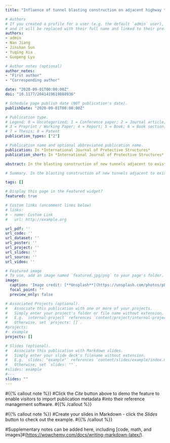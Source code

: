 ```yaml
---
title: "Influence of tunnel blasting construction on adjacent highway tunnel:  A case study in Wuhan, China"

# Authors
# If you created a profile for a user (e.g. the default `admin` user), write the username (folder name) here 
# and it will be replaced with their full name and linked to their profile.
authors:
- admin
- Nan Jiang
- Jinshan Sun
- Yuqing Xia
- Guopeng Lyu

# Author notes (optional)
author_notes:
- "First author"
- "Corresponding author"

date: "2020-09-01T00:00:00Z"
doi: "10.1177/2041419619888936"

# Schedule page publish date (NOT publication's date).
publishDate: "2020-09-01T00:00:00Z"

# Publication type.
# Legend: 0 = Uncategorized; 1 = Conference paper; 2 = Journal article;
# 3 = Preprint / Working Paper; 4 = Report; 5 = Book; 6 = Book section;
# 7 = Thesis; 8 = Patent
publication_types: ["2"]

# Publication name and optional abbreviated publication name.
publication: In *International Journal of Protective Structures*
publication_short: In *International Journal of Protective Structures*

abstract: In the blasting construction of new tunnels adjacent to existing tunnels, it is important to properly evaluate and control the influence of blasting vibration. In this study, the peak particle velocity of the lining structure of the Huanglongshan highway tunnel (i.e. the existing tunnel) in Wuhan, China, which was adjacent to a tunnel under construction by blasting, was monitored and analyzed. The numerical model of the existing tunnel was established by the dynamic finite element software LS-DYNA, and the reliability of the model and parameter selections were verified based on the field monitoring data. The relationship between peak particle velocity and effective tensile stress of the tunnel lining structure was proposed based on the combination of measured peak particle velocity, dynamic stress distribution characteristics, and numerical simulations under different blasting conditions. Based on the maximum tensile stress criterion and considering the dynamic tensile strength increase factor of lining material, the safety threshold of peak particle velocity for existing tunnel lining structure and the maximum charge weight for new tunnel blasting were suggested.

# Summary. In the blasting construction of new tunnels adjacent to existing tunnels, it is important to properly evaluate and control the influence of blasting vibration. In this study, the peak particle velocity of the lining structure of the Huanglongshan highway tunnel (i.e. the existing tunnel) in Wuhan, China, which was adjacent to a tunnel under construction by blasting, was monitored and analyzed. The numerical model of the existing tunnel was established by the dynamic finite element software LS-DYNA, and the reliability of the model and parameter selections were verified based on the field monitoring data. The relationship between peak particle velocity and effective tensile stress of the tunnel lining structure was proposed based on the combination of measured peak particle velocity, dynamic stress distribution characteristics, and numerical simulations under different blasting conditions. Based on the maximum tensile stress criterion and considering the dynamic tensile strength increase factor of lining material, the safety threshold of peak particle velocity for existing tunnel lining structure and the maximum charge weight for new tunnel blasting were suggested.

tags: []

# Display this page in the Featured widget?
featured: true

# Custom links (uncomment lines below)
# links:
# - name: Custom Link
#   url: http://example.org

url_pdf: ''
url_code: ''
url_dataset: ''
url_poster: ''
url_project: ''
url_slides: ''
url_source: ''
url_video: ''

# Featured image
# To use, add an image named `featured.jpg/png` to your page's folder. 
image:
  caption: 'Image credit: [**Unsplash**](https://unsplash.com/photos/pLCdAaMFLTE)'
  focal_point: ""
  preview_only: false

# Associated Projects (optional).
#   Associate this publication with one or more of your projects.
#   Simply enter your project's folder or file name without extension.
#   E.g. `internal-project` references `content/project/internal-project/index.md`.
#   Otherwise, set `projects: []`.
#projects:
#- example
projects: []

# Slides (optional).
#   Associate this publication with Markdown slides.
#   Simply enter your slide deck's filename without extension.
#   E.g. `slides: "example"` references `content/slides/example/index.md`.
#   Otherwise, set `slides: ""`.
#slides: example
#---
slides: ""
---
```


#{{% callout note %}}
#Click the *Cite* button above to demo the feature to enable visitors to import publication metadata #into their reference management software.
#{{% /callout %}}

#{{% callout note %}}
#Create your slides in Markdown - click the *Slides* button to check out the example.
#{{% /callout %}}

#Supplementary notes can be added here, including [code, math, and images]#(https://wowchemy.com/docs/writing-markdown-latex/).
